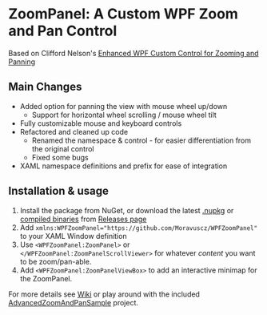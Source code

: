 # ZoomPanel: A Custom WPF Zoom and Pan Control

Based on Clifford Nelson's [Enhanced WPF Custom Control for Zooming and Panning](https://www.codeproject.com/Articles/1119476/An-Enhanced-WPF-Custom-Control-for-Zooming-and-Pan)

## Main Changes

- Added option for panning the view with mouse wheel up/down
  - Support for horizontal wheel scrolling / mouse wheel tilt
- Fully customizable mouse and keyboard controls
- Refactored and cleaned up code
  - Renamed the namespace & control - for easier differentiation from the original control
  - Fixed some bugs
- XAML namespace definitions and prefix for ease of integration

## Installation & usage

1. Install the package from NuGet, or download the latest [.nupkg](https://github.com/Moravuscz/WPFZoomPanel/releases/latest/download/WpfZoomPanel.nupkg) or [compiled binaries](https://github.com/Moravuscz/WPFZoomPanel/releases/latest/download/WpfZoomPanel.zip) from [Releases page](https://github.com/Moravuscz/WPFZoomPanel/releases)
2. Add `xmlns:WPFZoomPanel="https://github.com/Moravuscz/WPFZoomPanel"` to your XAML Window definition
3. Use `<WPFZoomPanel:ZoomPanel>` or `</WPFZoomPanel:ZoomPanelScrollViewer>` for whatever *content* you want to be zoom/pan-able.
4. Add `<WPFZoomPanel:ZoomPanelViewBox>` to  add an interactive minimap for the ZoomPanel.

For more details see [Wiki](https://github.com/Moravuscz/WPFZoomPanel/wiki) or play around with the included [AdvancedZoomAndPanSample](https://github.com/Moravuscz/WPFZoomPanel/releases/latest/download/AdvancedZoomAndPanSample.zip) project.
